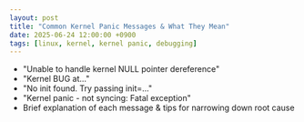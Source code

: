 ```yaml
---
layout: post
title: "Common Kernel Panic Messages & What They Mean"
date: 2025-06-24 12:00:00 +0900
tags: [linux, kernel, kernel panic, debugging]
---
```


- "Unable to handle kernel NULL pointer dereference"  
- "Kernel BUG at..."  
- "No init found. Try passing init=..."  
- "Kernel panic - not syncing: Fatal exception"  
- Brief explanation of each message & tips for narrowing down root cause  
